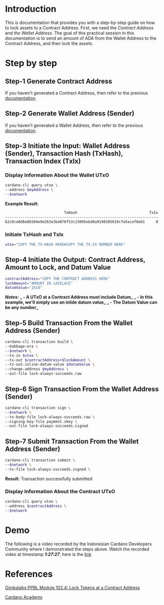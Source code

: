 # Introduction

This is documentation that provides you with a step-by-step guide on how to lock assets to a Contract Address. First, we need the _Contract Address_ and _the Wallet Address_. The goal of this practical session in this documentation is to send an amount of ADA from the Wallet Address to the Contract Address, and then lock the assets.

# Step by step

## Step-1 Generate Contract Address

If you haven't generated a Contract Address, then refer to the previous [documentation](https://github.com/ValdryanIvandito/cardano-lock-unlocking-assets-guides/blob/main/generate-contract-address-eng.md).

## Step-2 Generate Wallet Address (Sender)

If you haven't generated a Wallet Address, then refer to the previous [documentation](https://github.com/ValdryanIvandito/cardano-cli-simplified/blob/main/1-generate-wallet-address.md).

## Step-3 Initiate the Input: Wallet Address (Sender), Transaction Hash (TxHash), Transaction Index (TxIx)

### Display Information About the Wallet UTxO

```bash
cardano-cli query utxo \
--address $myAddress \
--$network
```

**Example Result:**

```bash
                           TxHash                                 TxIx        Amount
--------------------------------------------------------------------------------------
62c0ce8d6e0b584e9e263e3ba076f53c23095ebd0a9198305819cfa5ecef8e81     0        1000000000 lovelace + TxOutDatumNone
```

### Initiate TxHash and TxIx

```bash
utxo="COPY THE TX-HASH HERE#COPY THE TX-IX NUMBER HERE"
```

## Step-4 Initiate the Output: Contract Address, Amount to Lock, and Datum Value

```bash
contractAddress="COPY THE CONTRACT ADDRESS HERE"
lockAmount="AMOUNT IN LOVELACE"
datumValue="1618"
```

**_Notes:_**
**_ - A UTxO at a Contract Address must include Datum_**
**_ - In this example, we'll simply use an inlide datum value_**
**_ - The Datum Value can be any number_**

## Step-5 Build Transaction From the Wallet Address (Sender)

```bash
cardano-cli transaction build \
--babbage-era \
--$network \
--tx-in $utxo \
--tx-out $contractAddress+$lockAmount \
--tx-out-inline-datum-value $datumValue \
--change-address $myAddress \
--out-file lock-always-succeeds.raw
```

## Step-6 Sign Transaction From the Wallet Address (Sender)

```bash
cardano-cli transaction sign \
--$network \
--tx-body-file lock-always-succeeds.raw \
--signing-key-file payment.skey \
--out-file lock-always-succeeds.signed
```

## Step-7 Submit Transaction From the Wallet Address (Sender)

```bash
cardano-cli transaction submit \
--$network \
--tx-file lock-always-succeeds.signed \
```

**Result:** Transaction successfully submitted

### Display Information About the Contract UTxO

```bash
cardano-cli query utxo \
--address $contractAddress \
--$network
```

# Demo

The following is a video recorded by the Indonesian Cardano Developers Community where I demonstrated the steps above. Watch the recorded video at timestamp **_1:27:27_**, here is the [link](https://youtu.be/03hXLZ_07N0?list=PLUj8499OocHiL8gXPv8wMlLW-zIcyYdrQ)

# References

[Gimbalabs PPBL Module 102.4: Lock Tokens at a Contract Address](https://plutuspbl.io/modules/102/1024)

[Cardano Academy](https://academy.cardanofoundation.org/)

```

```
